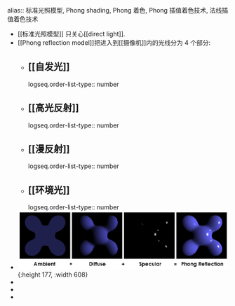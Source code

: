 alias:: 标准光照模型, Phong shading, Phong 着色, Phong 插值着色技术, 法线插值着色技术

- [[标准光照模型]] 只关心[[direct light]].
- [[Phong reflection model]]把进入到[[摄像机]]内的光线分为 $4$ 个部分:
	- ## [[自发光]]
	  logseq.order-list-type:: number
	- ## [[高光反射]]
	  logseq.order-list-type:: number
	- ## [[漫反射]]
	  logseq.order-list-type:: number
	- ## [[环境光]]
	  logseq.order-list-type:: number
- ![Phong_components_version_4.png](../assets/Phong_components_version_4_1693612555029_0.png){:height 177, :width 608}
-
-
-